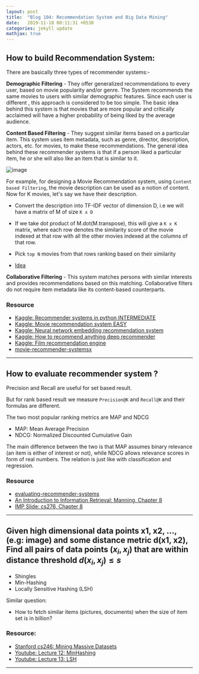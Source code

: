 ```yaml
---
layout: post
title:  "Blog 104: Recommendation System and Big Data Mining"
date:   2019-11-18 00:11:31 +0530
categories: jekyll update
mathjax: true
---
```


## How to build Recommendation System:

There are basically three types of recommender systems:-

**Demographic Filtering** - They offer generalized recommendations to every user, based on movie popularity and/or genre. The System recommends the same movies to users with similar demographic features. Since each user is different , this approach is considered to be too simple. The basic idea behind this system is that movies that are more popular and critically acclaimed will have a higher probability of being liked by the average audience.



**Content Based Filtering** - They suggest similar items based on a particular item. This system uses item metadata, such as genre, director, description, actors, etc. for movies, to make these recommendations. The general idea behind these recommender systems is that if a person liked a particular item, he or she will also like an item that is similar to it.

![image](https://image.ibb.co/f6mDXU/conten.png)

For example, for designing a Movie Recommendation system, using `Content based Filtering`, the movie description can be used as a notion of content. Now for K movies, let's say we have their description.

- Convert the description into TF-IDF vector of dimension D, i.e we will have a matrix of M of size `K x D`
- If we take dot product of M.dot(M.transpose), this will give a `K x K` matrix, where each row denotes the similarity score of the movie indexed at that row with all the other movies indexed at the columns of that row. 
- Pick `top N` movies from that rows ranking based on their similarity

- [Idea](https://www.kaggle.com/sankarshan7/getting-started-with-a-movie-recommendation-system/edit)

**Collaborative Filtering** - This system matches persons with similar interests and provides recommendations based on this matching. Collaborative filters do not require item metadata like its content-based counterparts.


### Resource

- [Kaggle: Recommender systems in python INTERMEDIATE](https://www.kaggle.com/gspmoreira/recommender-systems-in-python-101)
- [Kaggle: Movie recommendation system EASY](https://www.kaggle.com/ibtesama/getting-started-with-a-movie-recommendation-system)
- [Kaggle: Neural network embedding recommendation system](https://www.kaggle.com/willkoehrsen/neural-network-embedding-recommendation-system)
- [Kaggle: How to recommend anything deep recommender](https://www.kaggle.com/morrisb/how-to-recommend-anything-deep-recommender)
- [Kaggle: Film recommendation engine](https://www.kaggle.com/fabiendaniel/film-recommendation-engine)
- [movie-recommender-systemsx](https://www.kaggle.com/rounakbanik/movie-recommender-systems)

----

## How to evaluate recommender system ?

Precision and Recall are useful for set based result.

But for rank based result we measure `Precision@K` and `Recall@K` and their formulas are different.


The two most popular ranking metrics are MAP and NDCG

- MAP: Mean Average Precision
- NDCG: Normalized Discounted Cumulative Gain

The main difference between the two is that MAP assumes binary relevance (an item is either of interest or not), while NDCG allows relevance scores in form of real numbers. The relation is just like with classification and regression.

### Resource

- [evaluating-recommender-systems](http://fastml.com/evaluating-recommender-systems/)
- [An Introduction to Information Retrieval: Manning, Chapter 8](https://nlp.stanford.edu/IR-book/pdf/irbookonlinereading.pdf)
- [IMP Slide: cs276, Chapter 8](https://web.stanford.edu/class/cs276/)

----

## Given high dimensional data points x1, x2, ..., (e.g: image) and some distance metric d(x1, x2), Find all pairs of data points $(x_i, x_j)$ that are within distance threshold $d(x_i, x_j) \leq s$


- Shingles
- Min-Hashing
- Locally Sensitive Hashing (LSH)

Similar question:
- How to fetch similar items (pictures, documents) when the size of item set is in billion?

### Resource:

- [Stanford cs246: Mining Massive Datasets](https://web.stanford.edu/class/cs246/)
- [Youtube: Lecture 12: MinHashing](https://www.youtube.com/watch?v=ZjdQD79Psi0&list=PLLssT5z_DsK9JDLcT8T62VtzwyW9LNepV&index=13)
- [Youtube: Lecture 13: LSH](https://www.youtube.com/watch?v=e8dA0tscrCM&list=PLLssT5z_DsK9JDLcT8T62VtzwyW9LNepV&index=14)



----
 
